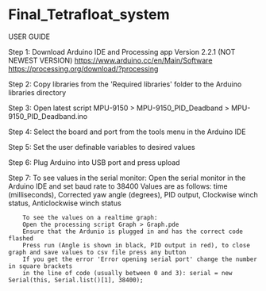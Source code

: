 # Final_Tetrafloat_system

USER GUIDE

Step 1: Download Arduino IDE and Processing app Version 2.2.1 (NOT NEWEST VERSION)
        https://www.arduino.cc/en/Main/Software
        https://processing.org/download/?processing
        
Step 2: Copy libraries from the 'Required libraries' folder to the Arduino libraries directory

Step 3: Open latest script MPU-9150 > MPU-9150_PID_Deadband > MPU-9150_PID_Deadband.ino

Step 4: Select the board and port from the tools menu in the Arduino IDE

Step 5: Set the user definable variables to desired values

Step 6: Plug Arduino into USB port and press upload

Step 7: To see values in the serial monitor: 
        Open the serial monitor in the Arduino IDE and set baud rate to 38400
        Values are as follows: time (milliseconds), Corrected yaw angle (degrees), PID output, Clockwise winch status, Anticlockwise winch status
        
        To see the values on a realtime graph:
        Open the processing script Graph > Graph.pde
        Ensure that the Ardunio is plugged in and has the correct code flashed
        Press run (Angle is shown in black, PID output in red), to close graph and save values to csv file press any button
        If you get the error 'Error opening serial port' change the number in square brackets
        in the line of code (usually between 0 and 3): serial = new Serial(this, Serial.list()[1], 38400);

